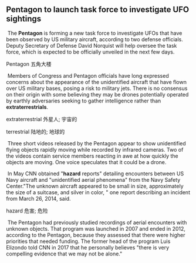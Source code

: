 ## Pentagon to launch task force to investigate UFO sightings

​		The **Pentagon** is forming a new task force to investigate UFOs that have been observed by US military aircraft, according to two defense officials. Deputy Secretary of Defense David Norquist will help oversee the task force, which is expected to be officially unveiled in the next few days.

Pentagon  五角大楼

​		Members of Congress and Pentagon officials have long expressed concerns about the appearance of the unidentified aircraft that have flown over US military bases, posing a risk to military jets. There is no consensus on their origin with some believing they may be drones potentially operated by earthly adversaries seeking to gather intelligence rather than **extraterrestrials**.

extraterrestrial  外星人; 宇宙的

terrestrial  陆地的; 地球的

​		Three short videos released by the Pentagon appear to show unidentified flying objects rapidly moving while recorded by infrared cameras. Two of the videos contain service members reacting in awe at how quickly the objects are moving. One voice speculates that it could be a drone.

​		In May CNN obtained "**hazard** reports" detailing encounters between US Navy aircraft and "unidentified aerial phenomena" from the Navy Safety Center."The unknown aircraft appeared to be small in size, approximately the size of a suitcase, and silver in color, " one report describing an incident from March 26, 2014, said.

hazard  危害; 危险

​		The Pentagon had previously studied recordings of aerial encounters with unknown objects. That program was launched in 2007 and ended in 2012, according to the Pentagon, because they assessed that there were higher priorities that needed funding. The former head of the program Luis Elizondo told CNN in 2017 that he personally believes "there is very compelling evidence that we may not be alone."